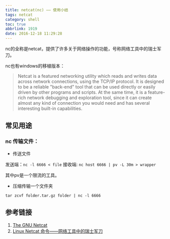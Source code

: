 ```yaml
---
title: netcat(nc) —— 使用小结
tags: netcat
category: shell
toc: true
abbrlink: 1919
date: 2016-12-18 11:29:28
---
```



nc的全称是netcat，提供了许多关于网络操作的功能，号称网络工具中的瑞士军刀。

nc也有windows的移植版本：[](https://eternallybored.org/misc/netcat/)

>   Netcat is a featured networking utility which reads and writes data across network connections, using the TCP/IP protocol.
It is designed to be a reliable "back-end" tool that can be used directly or easily driven by other programs and scripts. At the same time, it is a feature-rich network debugging and exploration tool, since it can create almost any kind of connection you would need and has several interesting built-in capabilities.

## 常见用途
### nc 传输文件：

- 传送文件

发送端：`nc -l 6666 < file`
接收端: `nc host 6666 | pv -L 30m > wrapper`

其中pv是一个限流的工具。

- 压缩传输一个文件夹

`tar zcvf folder.tar.gz folder | nc -l 6666`


## 参考链接

1. [The GNU Netcat](http://netcat.sourceforge.net/)
2. [Linux Netcat 命令——网络工具中的瑞士军刀](https://www.oschina.net/translate/linux-netcat-command)